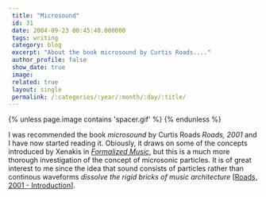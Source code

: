 ```yaml
---
 title: "Microsound"
 id: 31
 date: 2004-09-23 00:45:40.000000
 tags: writing
 category: blog
 excerpt: "About the book microsound by Curtis Roads...."
 author_profile: false
 show_date: true
 image: 
 related: true
 layout: single
 permalink: /:categories/:year/:month/:day/:title/
---
```

{% unless page.image contains 'spacer.gif' %}
{% endunless %}

I was recommended the book <cite>microsound</cite> by Curtis Roads <i id="Roads, Curtis" title="microsound" class="Massachusetts Institute of Technology" style="2001" dir="">Roads, 2001</i> and I have now started reading it. Obiously, it draws on some of the concepts introduced by Xenakis in <a href="http://www.henrikfrisk.com/diary/bibliography.html"><cite>Formalized Music</cite></a>, but this is a much more thorough investigation of the concept of microsonic particles. It is of great interest to me since the idea that sound consists of particles rather than continous waveforms <cite>dissolve the rigid bricks of music architecture</cite> [<a href="http://www.henrikfrisk.com/diary/bibliography.html">Roads, 2001 - Introduction</a>].
